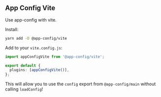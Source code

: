## App Config Vite

Use app-config with vite.

Install:

```sh
yarn add -D @app-config/vite
```

Add to your `vite.config.js`:

```typescript
import appConfigVite from '@app-config/vite';

export default {
  plugins: [appConfigVite()],
};
```

This will allow you to use the `config` export from `@app-config/main` without calling `loadConfig`!
